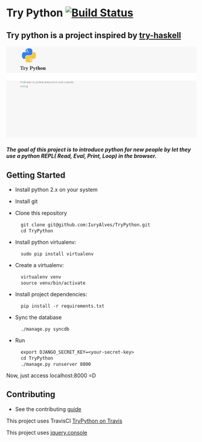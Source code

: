 # Try Python [![Build Status](https://travis-ci.org/IuryAlves/TryPython.svg?branch=master)](https://travis-ci.org/IuryAlves/TryPython)

## Try python is a project inspired by [try-haskell](tryhaskell.org)


![try-python](try-python.gif)
##### The goal of this project is to introduce python for new people by let they use a python REPL( Read, Eval, Print, Loop) in the browser.

## Getting Started

* Install python 2.x on your system
*  Install git
* Clone this repository
 
        git clone git@github.com:IuryAlves/TryPython.git
        cd TryPython

* Install python virtualenv: 
 
        sudo pip install virtualenv

* Create a virtualenv:
 
        virtualenv venv
        source venv/bin/activate

* Install project dependencies:

        pip install -r requirements.txt

* Sync the database

        ./manage.py syncdb

* Run
        
        export DJANGO_SECRET_KEY=<your-secret-key> 
        cd TryPython
        ./manage.py runserver 8000


Now, just access localhost:8000 =D

## Contributing

* See the contributing [guide](CONTRIBUTING.md)
    
This project uses TravisCI [TryPython on Travis](https://travis-ci.org/IuryAlves/TryPython)

This project uses [jquery.console](https://github.com/chrisdone/jquery-console)
